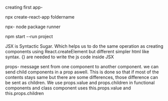 creating first app-

npx create-react-app foldername

npx- node package runner

npm start --run project

JSX is Syntactic Sugar. Which helps us to do the same operation as creating components using React.createElement but different simpler html like syntax.
{} are needed to write the js code inside JSX

props- message sent from one component to another component.
we can send child components in a prop aswell.
This is done so that if most of the contents stays same but there are some differences, those difference can be sent as children.
We use props.value and props.children in functional components and class component uses this.props.value and this.props.children

